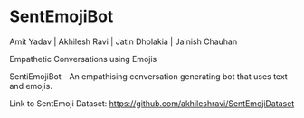 # SentEmojiBot

Amit Yadav | Akhilesh Ravi | Jatin Dholakia | Jainish Chauhan

Empathetic Conversations using Emojis

SentiEmojiBot - An empathising conversation generating bot that uses text and emojis.


Link to SentEmoji Dataset: https://github.com/akhileshravi/SentEmojiDataset
